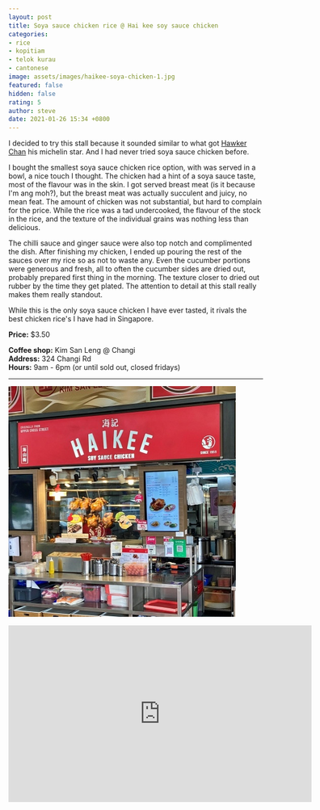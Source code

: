```yaml
---
layout: post
title: Soya sauce chicken rice @ Hai kee soy sauce chicken
categories:
- rice
- kopitiam
- telok kurau
- cantonese
image: assets/images/haikee-soya-chicken-1.jpg
featured: false
hidden: false
rating: 5
author: steve
date: 2021-01-26 15:34 +0800
---
```

I decided to try this stall because it sounded similar to what got [Hawker Chan](https://guide.michelin.com/sg/en/singapore-region/singapore/restaurant/liao-fan-hong-kong-soya-sauce-chicken-rice-noodle) his michelin star. And I had never tried soya sauce chicken before.

I bought the smallest soya sauce chicken rice option, with was served in a bowl, a nice touch I thought. The chicken had a hint of a soya sauce taste, most of the flavour was in the skin. I got served breast meat (is it because I'm ang moh?), but the breast meat was actually succulent and juicy, no mean feat. The amount of chicken was not substantial, but hard to complain for the price. While the rice was a tad undercooked, the flavour of the stock in the rice, and the texture of the individual grains was nothing less than delicious.

The chilli sauce and ginger sauce were also top notch and complimented the dish. After finishing my chicken, I ended up pouring the rest of the sauces over my rice so as not to waste any. Even the cucumber portions were generous and fresh, all to often the cucumber sides are dried out, probably prepared first thing in the morning. The texture closer to dried out rubber by the time they get plated. The attention to detail at this stall really makes them really standout.

While this is the only soya sauce chicken I have ever tasted, it rivals the best chicken rice's I have had in Singapore.

**Price:** $3.50  

**Coffee shop:** Kim San Leng @ Changi  
**Address:** 324 Changi Rd  
**Hours:** 9am - 6pm (or until sold out, closed fridays)  

***  

![Hai kee soy sauce chicken](/assets/images/haikee-soya-chicken-2.jpg "Hai kee soy sauce chicken")  

<iframe src="https://www.google.com/maps/embed?pb=!1m14!1m8!1m3!1d15955.051514037248!2d103.9081694!3d1.3179162!3m2!1i1024!2i768!4f13.1!3m3!1m2!1s0x0%3A0xc2632931f242281f!2sKim%20San%20Leng%20%40%20Changi%20Road!5e0!3m2!1sen!2ssg!4v1645152729302!5m2!1sen!2ssg" width="600" height="350" style="border:0;" allowfullscreen="" loading="lazy"></iframe>
